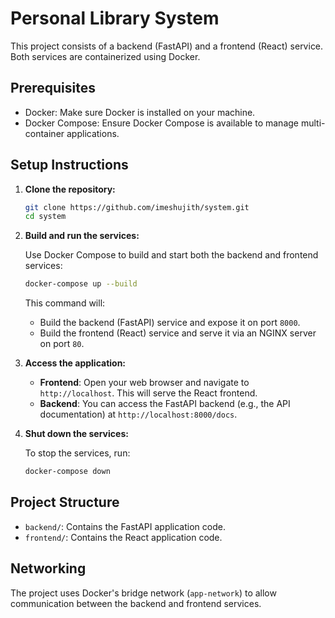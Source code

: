
# Personal Library System

This project consists of a backend (FastAPI) and a frontend (React) service. Both services are containerized using Docker.

## Prerequisites

- Docker: Make sure Docker is installed on your machine.
- Docker Compose: Ensure Docker Compose is available to manage multi-container applications.

## Setup Instructions

1. **Clone the repository:**

   ```bash
   git clone https://github.com/imeshujith/system.git
   cd system
   ```

2. **Build and run the services:**

   Use Docker Compose to build and start both the backend and frontend services:

   ```bash
   docker-compose up --build
   ```

   This command will:
   - Build the backend (FastAPI) service and expose it on port `8000`.
   - Build the frontend (React) service and serve it via an NGINX server on port `80`.

3. **Access the application:**

   - **Frontend**: Open your web browser and navigate to `http://localhost`. This will serve the React frontend.
   - **Backend**: You can access the FastAPI backend (e.g., the API documentation) at `http://localhost:8000/docs`.

4. **Shut down the services:**

   To stop the services, run:

   ```bash
   docker-compose down
   ```

## Project Structure

- `backend/`: Contains the FastAPI application code.
- `frontend/`: Contains the React application code.

## Networking

The project uses Docker's bridge network (`app-network`) to allow communication between the backend and frontend services.

